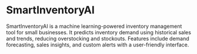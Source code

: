# SmartInventoryAI
SmartInventoryAI is a machine learning-powered inventory management tool for small businesses. It predicts inventory demand using historical sales and trends, reducing overstocking and stockouts. Features include demand forecasting, sales insights, and custom alerts with a user-friendly interface.
